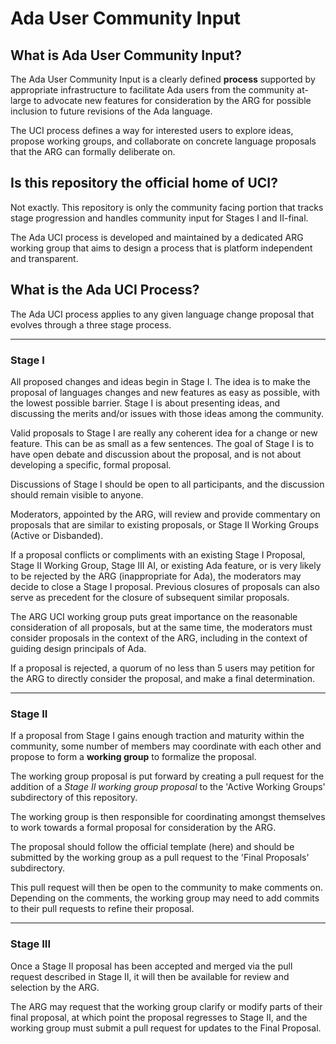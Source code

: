 # Ada User Community Input

## What is Ada User Community Input?

The Ada User Community Input is a clearly defined **process** supported by appropriate infrastructure to facilitate Ada users from the community at-large to advocate new features for consideration by the ARG for possible inclusion to future revisions of the Ada language.

The UCI process defines a way for interested users to explore ideas, propose working groups, and collaborate on concrete language proposals that the ARG can formally deliberate on.

## Is this repository the official home of UCI?

Not exactly. This repository is only the community facing portion that tracks stage progression and handles community input for Stages I and II-final.

The Ada UCI process is developed and maintained by a dedicated ARG working group that aims to design a process that is platform independent and transparent.

## What is the Ada UCI Process?

The Ada UCI process applies to any given language change proposal that evolves through a three stage process.

---
### Stage I


All proposed changes and ideas begin in Stage I. The idea is to make the proposal of languages changes and new features as easy as possible, with the lowest possible barrier. Stage I is about presenting ideas, and discussing the merits and/or issues with those ideas among the community.

Valid proposals to Stage I are really any coherent idea for a change or new feature. This can be as small as a few sentences. The goal of Stage I is to have open debate and discussion about the proposal, and is not about developing a specific, formal proposal.

Discussions of Stage I should be open to all participants, and the discussion should remain visible to anyone.

Moderators, appointed by the ARG, will review and provide commentary on proposals that are similar to existing proposals, or Stage II Working Groups (Active or Disbanded).

If a proposal conflicts or compliments with an existing Stage I Proposal, Stage II Working Group, Stage III AI, or existing Ada feature, or is very likely to be rejected by the ARG (inappropriate for Ada), the moderators may decide to close a Stage I proposal. Previous closures of proposals can also serve as precedent for the closure of subsequent similar proposals.

The ARG UCI working group puts great importance on the reasonable consideration of all proposals, but at the same time, the moderators must consider proposals in the context of the ARG, including in the context of guiding design principals of Ada.

If a proposal is rejected, a quorum of no less than 5 users may petition for the ARG to directly consider the proposal, and make a final determination.

---
### Stage II

If a proposal from Stage I gains enough traction and maturity within the community, some number of members may coordinate with each other and propose to form a **working group** to formalize the proposal.

The working group proposal is put forward by creating a pull request for the addition of a *Stage II working group proposal* to the 'Active Working Groups' subdirectory of this repository.

The working group is then responsible for coordinating amongst themselves to work towards a formal proposal for consideration by the ARG.

The proposal should follow the official template (here) and should be submitted by the working group as a pull request to the 'Final Proposals' subdirectory.

This pull request will then be open to the community to make comments on. Depending on the comments, the working group may need to add commits to their pull requests to refine their proposal.


---
### Stage III

Once a Stage II proposal has been accepted and merged via the pull request described in Stage II, it will then be available for review and selection by the ARG.

The ARG may request that the working group clarify or modify parts of their final proposal, at which point the proposal regresses to Stage II, and the working group must submit a pull request for updates to the Final Proposal.
